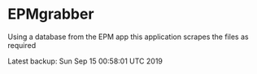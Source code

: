 # EPMgrabber
Using a database from the EPM app this application scrapes the files as required


Latest backup: Sun Sep 15 00:58:01 UTC 2019
